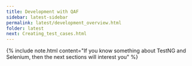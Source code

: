 ```yaml
---
title: Development with QAF
sidebar: latest-sidebar
permalink: latest/development_overview.html
folder: latest
next: Creating_test_cases.html
---
```


{% include note.html content="If you know something about TestNG and Selenium, then the next sections will interest you" %}